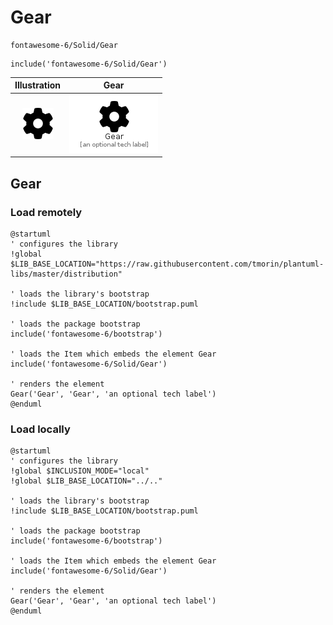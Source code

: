 # Gear


```text
fontawesome-6/Solid/Gear
```

```text
include('fontawesome-6/Solid/Gear')
```



| Illustration | Gear |
| :---: | :---: |
| ![illustration for Illustration](../../fontawesome-6/Solid/Gear.png) | ![illustration for Gear](../../fontawesome-6/Solid/Gear.Local.png) |




## Gear

### Load remotely
```plantuml
@startuml
' configures the library
!global $LIB_BASE_LOCATION="https://raw.githubusercontent.com/tmorin/plantuml-libs/master/distribution"

' loads the library's bootstrap
!include $LIB_BASE_LOCATION/bootstrap.puml

' loads the package bootstrap
include('fontawesome-6/bootstrap')

' loads the Item which embeds the element Gear
include('fontawesome-6/Solid/Gear')

' renders the element
Gear('Gear', 'Gear', 'an optional tech label')
@enduml
```

### Load locally
```plantuml
@startuml
' configures the library
!global $INCLUSION_MODE="local"
!global $LIB_BASE_LOCATION="../.."

' loads the library's bootstrap
!include $LIB_BASE_LOCATION/bootstrap.puml

' loads the package bootstrap
include('fontawesome-6/bootstrap')

' loads the Item which embeds the element Gear
include('fontawesome-6/Solid/Gear')

' renders the element
Gear('Gear', 'Gear', 'an optional tech label')
@enduml
```

